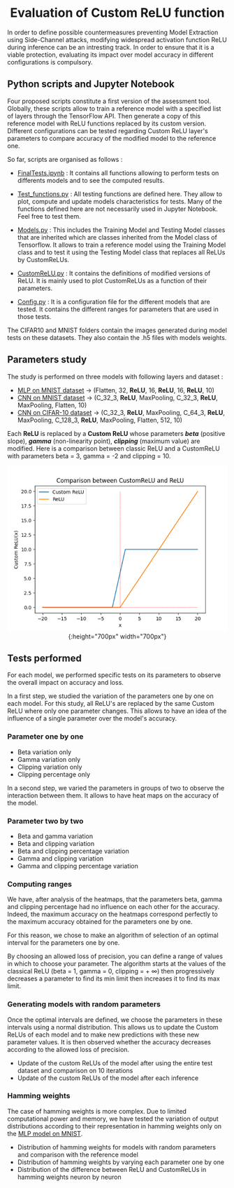 <div align="center">

# Evaluation of Custom ReLU function 
</div>

In order to define possible countermeasures preventing Model Extraction using Side-Channel attacks, modifying widespread activation function ReLU during inference can be an intresting track. In order to ensure that it is a viable protection, evaluating its impact over model accuracy in different configurations is compulsory. 


## Python scripts and Jupyter Notebook

Four proposed scripts constitute a first version of the assessment tool.
Globally, these scripts allow to train a reference model with a specified list of layers through the TensorFlow API. Then generate a copy of this reference model with ReLU functions replaced by its custom version. Different configurations can be tested regarding Custom ReLU layer's parameters to compare accuracy of the modified model to the reference one.



So far, scripts are organised as follows : 

- [FinalTests.ipynb](FinalTests.ipynb) : It contains all functions allowing to perform tests on differents models and to see the computed results.

- [Test_functions.py](Test_functions.py) : All testing functions are defined here. They allow to plot, compute and update models characteristics for tests. Many of the functions defined here are not necessarily used in Jupyter Notebook. Feel free to test them.

- [Models.py](Models.py) : This includes the Training Model and Testing Model classes that are inherited which are classes inherited from the Model class of Tensorflow. It allows to train a reference model using the Training Model class and to test it using the Testing Model class that replaces all ReLUs by CustomReLUs. 

- [CustomReLU.py](CustomReLU.py) : It contains the definitions of modified versions of ReLU. It is mainly used to plot CustomReLUs as a function of their parameters.

- [Config.py](Config.py) : It is a configuration file for the different models that are tested. It contains the different ranges for parameters that are used in those tests.

The CIFAR10 and MNIST folders contain the images generated during model tests on these datasets. They also contain the .h5 files with models weights. 
## Parameters study
The study is performed on three models with following layers and dataset :
* [MLP on MNIST dataset](MNIST/MLP)  → (Flatten, 32, **ReLU**, 16, **ReLU**, 16, **ReLU**, 10) 
* [CNN on MNIST dataset](MNIST/CNN)  → (C_32_3, **ReLU**, MaxPooling, C_32_3, **ReLU**, MaxPooling, Flatten, 10)
* [CNN on CIFAR-10 dataset](CIFAR10/CNN)  → (C_32_3, **ReLU**, MaxPooling, C_64_3, **ReLU**, MaxPooling, C_128_3, **ReLU**, MaxPooling, Flatten, 512, 10)

Each **ReLU** is replaced by a **Custom ReLU** whose parameters ***beta*** (positive slope), ***gamma*** (non-linearity point), ***clipping*** (maximum value) are modified. 
Here is a comparison between classic ReLU and a CustomReLU with parameters beta = 3, gamma = -2 and clipping = 10.  

<div align="center">

![CustomReLU comparison](CustomReLU_comparison.png){:height="700px" width="700px"}

</div>

## **Tests performed**

For each model, we performed specific tests on its parameters to observe the overall impact on accuracy and loss. 

In a first step, we studied the variation of the parameters one by one on each model. 
For this study, all ReLU's are replaced by the same Custom ReLU where only one parameter changes. This allows to have an idea of the influence of a single parameter over the model's accuracy. 

### **Parameter one by one**
* Beta variation only
* Gamma variation only
* Clipping variation only
* Clipping percentage only


In a second step, we varied the parameters in groups of two to observe the interaction between them. It allows to have heat maps on the accuracy of the model.


### **Parameter two by two**
* Beta and gamma variation
* Beta and clipping variation 
* Beta and clipping percentage variation 
* Gamma and clipping variation
* Gamma and clipping percentage variation 



### **Computing ranges**
We have, after analysis of the heatmaps, that the parameters beta, gamma and clipping percentage had no influence on each other for the accuracy. Indeed, the maximum accuracy on the heatmaps correspond perfectly to the maximum accuracy obtained for the parameters one by one. 

For this reason, we chose to make an algorithm of selection of an optimal interval for the parameters one by one.

By choosing an allowed loss of precision, you can define a range of values in which to choose your parameter. 
The algorithm starts at the values of the classical ReLU (beta = 1, gamma = 0, clipping = + ∞) then progressively decreases a parameter to find its min limit then increases it to find its max limit. 

### **Generating models with random parameters**
Once the optimal intervals are defined, we choose the parameters in these intervals using a normal distribution. 
This allows us to update the Custom ReLUs of each model and to make new predictions with these new parameter values. 
It is then observed whether the accuracy decreases according to the allowed loss of precision.

* Update of the custom ReLUs of the model after using the entire test dataset and comparison on 10 iterations
* Update of the custom ReLUs of the model after each inference

### **Hamming weights**

The case of hamming weights is more complex. Due to limited computational power and memory, we have tested the variation of output distributions according to their representation in hamming weights only on the [MLP model on MNIST](MNIST/MLP).

* Distribution of hamming weights for models with random parameters and comparison with the reference model
* Distribution of hamming weights by varying each parameter one by one
* Distribution of the difference between ReLU and CustomReLUs in hamming weights neuron by neuron





 


